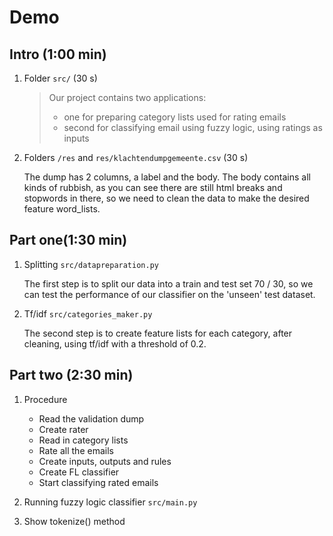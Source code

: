 # Demo

## Intro (1:00 min)

1. Folder `src/` (30 s)

    > Our project contains two applications:
    > - one for preparing category lists used for rating emails
    > - second for classifying email using fuzzy logic, using ratings as inputs

1. Folders `/res` and `res/klachtendumpgemeente.csv` (30 s)

    The dump has 2 columns, a label and the body. The body contains
    all kinds of rubbish, as you can see there are still html breaks
    and stopwords in there, so we need to clean the data to make the
    desired feature word_lists.

## Part one(1:30 min)

1. Splitting `src/datapreparation.py`

    The first step is to split our data into a train and test set 70 /
    30, so we can test the performance of our classifier on the
    'unseen' test dataset.

1. Tf/idf `src/categories_maker.py`

    The second step is to create feature lists for each category,
    after cleaning, using tf/idf with a threshold of 0.2.

## Part two (2:30 min)

1. Procedure
   * Read the validation dump
   * Create rater
   * Read in category lists
   * Rate all the emails
   * Create inputs, outputs and rules
   * Create FL classifier
   * Start classifying rated emails

1. Running fuzzy logic classifier
    `src/main.py`

1. Show tokenize() method
